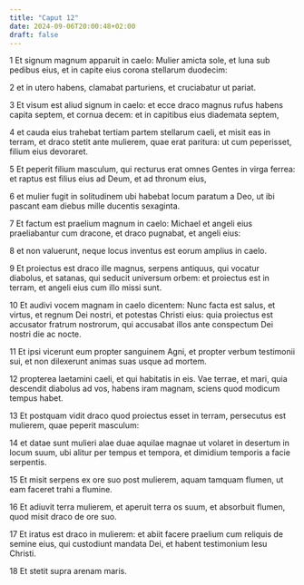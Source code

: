 ```yaml
---
title: "Caput 12"
date: 2024-09-06T20:00:48+02:00
draft: false
---
```



1 Et signum magnum apparuit in caelo: Mulier amicta sole, et luna sub pedibus eius, et in capite eius corona stellarum duodecim:

2 et in utero habens, clamabat parturiens, et cruciabatur ut pariat.

3 Et visum est aliud signum in caelo: et ecce draco magnus rufus habens capita septem, et cornua decem: et in capitibus eius diademata septem,

4 et cauda eius trahebat tertiam partem stellarum caeli, et misit eas in terram, et draco stetit ante mulierem, quae erat paritura: ut cum peperisset, filium eius devoraret.

5 Et peperit filium masculum, qui recturus erat omnes Gentes in virga ferrea: et raptus est filius eius ad Deum, et ad thronum eius,

6 et mulier fugit in solitudinem ubi habebat locum paratum a Deo, ut ibi pascant eam diebus mille ducentis sexaginta.

7 Et factum est praelium magnum in caelo: Michael et angeli eius praeliabantur cum dracone, et draco pugnabat, et angeli eius:

8 et non valuerunt, neque locus inventus est eorum amplius in caelo.

9 Et proiectus est draco ille magnus, serpens antiquus, qui vocatur diabolus, et satanas, qui seducit universum orbem: et proiectus est in terram, et angeli eius cum illo missi sunt.

10 Et audivi vocem magnam in caelo dicentem: Nunc facta est salus, et virtus, et regnum Dei nostri, et potestas Christi eius: quia proiectus est accusator fratrum nostrorum, qui accusabat illos ante conspectum Dei nostri die ac nocte.

11 Et ipsi vicerunt eum propter sanguinem Agni, et propter verbum testimonii sui, et non dilexerunt animas suas usque ad mortem.

12 propterea laetamini caeli, et qui habitatis in eis. Vae terrae, et mari, quia descendit diabolus ad vos, habens iram magnam, sciens quod modicum tempus habet.

13 Et postquam vidit draco quod proiectus esset in terram, persecutus est mulierem, quae peperit masculum:

14 et datae sunt mulieri alae duae aquilae magnae ut volaret in desertum in locum suum, ubi alitur per tempus et tempora, et dimidium temporis a facie serpentis.

15 Et misit serpens ex ore suo post mulierem, aquam tamquam flumen, ut eam faceret trahi a flumine.

16 Et adiuvit terra mulierem, et aperuit terra os suum, et absorbuit flumen, quod misit draco de ore suo.

17 Et iratus est draco in mulierem: et abiit facere praelium cum reliquis de semine eius, qui custodiunt mandata Dei, et habent testimonium Iesu Christi.

18 Et stetit supra arenam maris.

